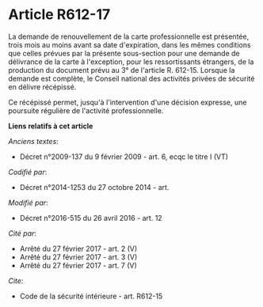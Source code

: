 # Article R612-17

La demande de renouvellement de la carte professionnelle est présentée, trois mois au moins avant sa date d'expiration, dans
les mêmes conditions que celles prévues par la présente sous-section pour une demande de délivrance de la carte à
l'exception, pour les ressortissants étrangers, de la production du document prévu au 3° de l'article R. 612-15. Lorsque la
demande est complète,          le Conseil national des activités privées de sécurité en délivre récépissé. 

Ce récépissé permet, jusqu'à l'intervention d'une décision expresse, une poursuite régulière de l'activité professionnelle.

**Liens relatifs à cet article**

_Anciens textes_:

  - Décret n°2009-137 du 9 février 2009 - art. 6, ecqc le titre I (VT)

_Codifié par_:

  - Décret n°2014-1253 du 27 octobre 2014 - art.

_Modifié par_:

  - Décret n°2016-515 du 26 avril 2016 - art. 12

_Cité par_:

  - Arrêté du 27 février 2017 - art. 2 (V)
  - Arrêté du 27 février 2017 - art. 3 (V)
  - Arrêté du 27 février 2017 - art. 7 (V)

_Cite_:

  - Code de la sécurité intérieure - art. R612-15
